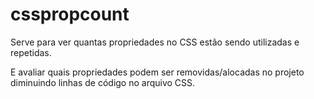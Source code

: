 # csspropcount

Serve para ver quantas propriedades no CSS estão sendo utilizadas e repetidas.

E avaliar quais propriedades podem ser removidas/alocadas no projeto diminuindo linhas de código no arquivo CSS.
